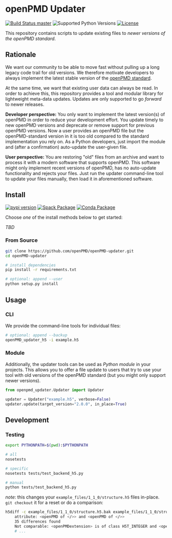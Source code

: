 # openPMD Updater

[![Build Status `master`](https://img.shields.io/travis/openPMD/openPMD-updater/master.svg?label=master)](https://travis-ci.org/openPMD/openPMD-updater/branches)
![Supported Python Versions](https://img.shields.io/pypi/pyversions/openPMD-updater.svg)
[![License](https://img.shields.io/badge/license-ISC-blue.svg)](https://opensource.org/licenses/ISC)

This repository contains scripts to update existing files to *newer versions of the openPMD standard*.


## Rationale

We want our community to be able to move fast without pulling up a long legacy code trail for old versions.
We therefore motivate developers to always implement the latest stable version of the [openPMD standard](https://github.com/openPMD/openPMD-standard).

At the same time, we want that existing user data can always be read.
In order to achieve this, this repository provides a tool and modular library for lightweight meta-data updates.
Updates are only supported to go *forward* to newer releases.

**Developer perspective:** You only want to implement the latest version(s) of openPMD in order to reduce your development effort.
You update timely to new openPMD versions and deprecate or remove support for previous openPMD versions.
Now a user provides an openPMD file but the openPMD-standard version in it is too old compared to the standard implementation you rely on.
As a Python developers, just import the module and (after a confirmation) auto-update the user-given file.

**User perspective:** You are restoring "old" files from an archive and want to process it with a modern software that supports openPMD.
This software might only implement recent versions of openPMD, has no auto-update functionality and rejects your files.
Just run the updater command-line tool to update your files manually, then load it in aforementioned software.

## Install

[![pypi version](https://img.shields.io/pypi/v/openPMD-updater.svg)](https://pypi.python.org/pypi/openPMD-updater)
[![Spack Package](https://img.shields.io/badge/spack-py--openpmd--updater-blue.svg)](https://spack.io)
[![Conda Package](https://anaconda.org/ax3l/openpmd_updater/badges/version.svg)](https://anaconda.org/ax3l/updater)

Choose *one* of the install methods below to get started:

*TBD*

### From Source

```bash
git clone https://github.com/openPMD/openPMD-updater.git
cd openPMD-updater

# install dependencies
pip install -r requirements.txt

# optional: append --user
python setup.py install
```

## Usage

### CLI

We provide the command-line tools for individual files:

```bash
# optional: append --backup
openPMD_updater_h5 -i example.h5
```

### Module

Additionally, the updater tools can be used as *Python module* in your projects.
This allows you to offer a file update to users that try to use your tool with old versions of the openPMD standard (but you might only support newer versions).

```python
from openpmd_updater.Updater import Updater

updater = Updater("example.h5", verbose=False)
updater.update(target_version="2.0.0", in_place=True)

```

## Development

### Testing

```bash
export PYTHONPATH=$(pwd):$PYTHONPATH

# all
nosetests

# specific
nosetests tests/test_backend_h5.py

# manual
python tests/test_backend_h5.py
```

*note*: this changes your `example_files/1_1_0/structure.h5` files in-place.
`git checkout` it for a reset or do a comparison:

```bash
h5diff -c example_files/1_1_0/structure.h5.bak example_files/1_1_0/structure.h5
    attribute: <openPMD of </>> and <openPMD of </>>
    35 differences found
    Not comparable: <openPMDextension> is of class H5T_INTEGER and <openPMDextension> is of class H5T_STRING
    # ...
```
